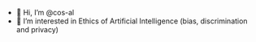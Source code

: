 - 👋 Hi, I’m @cos-al
- 🌱 I’m interested in Ethics of Artificial Intelligence (bias, discrimination and privacy)
<!---🌱 I’m currently learning Natural Language Processing
- 💞️ I’m looking to collaborate on ...>
<- 📫 How to reach me>
--->

<!---
cos-al/cos-al is a ✨ special ✨ repository because its `README.md` (this file) appears on your GitHub profile.
You can click the Preview link to take a look at your changes.
--->
